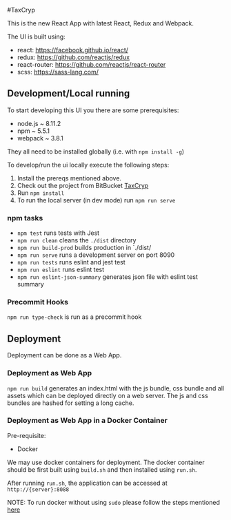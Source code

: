 #TaxCryp

This is the new React App with latest React, Redux and Webpack.

The UI is built using:

- react: https://facebook.github.io/react/
- redux: https://github.com/reactjs/redux
- react-router: https://github.com/reactjs/react-router
- scss: https://sass-lang.com/

## Development/Local running

To start developing this UI you there are some prerequisites:

- node.js ~ 8.11.2
- npm ~ 5.5.1
- webpack ~ 3.8.1

They all need to be installed globally (i.e. with `npm install -g`)

To develop/run the ui locally execute the following steps:

1. Install the prereqs mentioned above.
2. Check out the project from BitBucket [TaxCryp](https://bitbucket.org/keyvaluesoftwaresystems/kv-new-react-boilerplate/)
3. Run `npm install`
4. To run the local server (in dev mode) run `npm run serve`

### npm tasks

- `npm test` runs tests with Jest
- `npm run clean` cleans the `./dist` directory
- `npm run build-prod` builds production in `./dist/
- `npm run serve` runs a development server on port 8090
- `npm run tests` runs eslint and jest test
- `npm run eslint` runs eslint test
- `npm run eslint-json-summary` generates json file with eslint test summary

### Precommit Hooks

`npm run type-check` is run as a precommit hook

## Deployment

Deployment can be done as a Web App.

### Deployment as Web App

`npm run build` generates an index.html with the js bundle, css bundle and all assets which can be deployed directly on a web server. The js and css bundles are hashed for setting a long cache.

### Deployment as Web App in a Docker Container

Pre-requisite:

- Docker

We may use docker containers for deployment.
The docker container should be first built using `build.sh` and then installed using `run.sh`.

After running `run.sh`, the application can be accessed at `http://{server}:8088`

NOTE: To run docker without using `sudo` please follow the steps mentioned [here](https://docs.docker.com/install/linux/linux-postinstall/)

